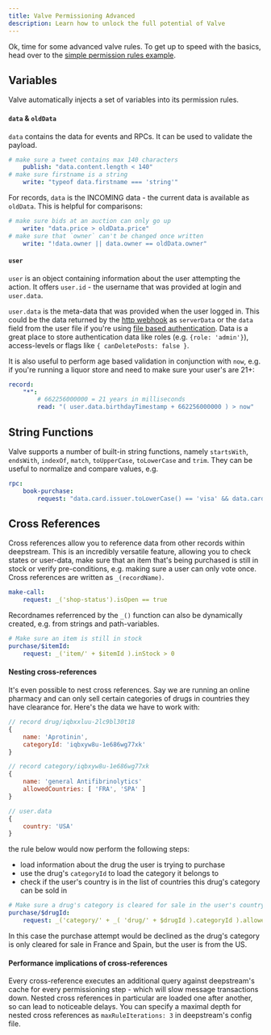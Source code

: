 ```yaml
---
title: Valve Permissioning Advanced
description: Learn how to unlock the full potential of Valve
---
```


Ok, time for some advanced valve rules. To get up to speed with the basics, head over to the [simple permission rules example](TODO).

## Variables
Valve automatically injects a set of variables into its permission rules.

#### `data` & `oldData`
`data` contains the data for events and RPCs. It can be used to validate the payload.

```yaml
# make sure a tweet contains max 140 characters
    publish: "data.content.length < 140"
# make sure firstname is a string
    write: "typeof data.firstname === 'string'"
```

For records, `data` is the INCOMING data - the current data is available as `oldData`. This is helpful for comparisons:

```yaml
# make sure bids at an auction can only go up
    write: "data.price > oldData.price"
# make sure that `owner` can't be changed once written
    write: "!data.owner || data.owner == oldData.owner"
```

#### `user`
`user` is an object containing information about the user attempting the action. It offers `user.id` - the username that was provided at login and `user.data`.

`user.data` is the meta-data that was provided when the user logged in. This could be the data returned by the [http webhook](TODO) as `serverData` or the `data` field from the user file if you're using [file based authentication](TODO). Data is a great place to store authentication data like roles (e.g. `{role: 'admin'}`), access-levels or flags like `{ canDeletePosts: false }`.

It is also useful to perform age based validation in conjunction with `now`, e.g. if you're running a liquor store and need to make sure your user's are 21+:

```yaml
record:
    "*":
        # 662256000000 = 21 years in milliseconds
        read: "( user.data.birthdayTimestamp + 662256000000 ) > now"
```

## String Functions
Valve supports a number of built-in string functions, namely `startsWith`, `endsWith`, `indexOf`, `match`, `toUpperCase`, `toLowerCase` and `trim`. They can be useful to normalize and compare values, e.g.

```yaml
rpc:
    book-purchase:
        request: "data.card.issuer.toLowerCase() == 'visa' && data.card.number.match(/^4[0-9]{12}(?:[0-9]{3})?$/)"
```

## Cross References
Cross references allow you to reference data from other records within deepstream. This is an incredibly versatile feature, allowing you to check states or user-data, make sure that an item that's being purchased is still in stock or verify pre-conditions, e.g. making sure a user can only vote once. Cross references are written as `_(recordName)`.

```yaml
make-call:
    request: _('shop-status').isOpen == true
```

Recordnames referrenced by the `_()` function can also be dynamically created, e.g. from strings and path-variables.

```yaml
# Make sure an item is still in stock
purchase/$itemId:
    request: _('item/' + $itemId ).inStock > 0
```

#### Nesting cross-references
It's even possible to nest cross references. Say we are running an online pharmacy and can only sell certain categories of drugs in countries they have clearance for. Here's the data we have to work with:

```javascript
// record drug/iqbxxluu-2lc9bl30t18
{
    name: 'Aprotinin',
    categoryId: 'iqbxyw8u-1e686wg77xk'
}

// record category/iqbxyw8u-1e686wg77xk
{
    name: 'general Antifibrinolytics'
    allowedCountries: [ 'FRA', 'SPA' ]
}

// user.data
{
    country: 'USA'
}
```

the rule below would now perform the following steps:

- load information about the drug the user is trying to purchase
- use the drug's `categoryId` to load the category it belongs to
- check if the user's country is in the list of countries this drug's category can be sold in

```yaml
# Make sure a drug's category is cleared for sale in the user's country
purchase/$drugId:
    request: _('category/' + _( 'drug/' + $drugId ).categoryId ).allowedCountries.indexOf( user.data.country ) > -1
```

In this case the purchase attempt would be declined as the drug's category is only cleared for sale in France and Spain, but the user is from the US.

#### Performance implications of cross-references
Every cross-reference executes an additional query against deepstream's cache for every permissioning step - which will slow message transactions down. Nested cross references in particular are loaded one after another, so can lead to noticeable delays. You can specify a maximal depth for nested cross references as `maxRuleIterations: 3` in deepstream's config file.
